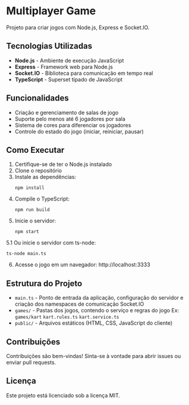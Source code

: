 #  Multiplayer Game

Projeto para criar jogos com Node.js, Express e Socket.IO.

## Tecnologias Utilizadas

- **Node.js** - Ambiente de execução JavaScript
- **Express** - Framework web para Node.js
- **Socket.IO** - Biblioteca para comunicação em tempo real
- **TypeScript** - Superset tipado de JavaScript

## Funcionalidades

- Criação e gerenciamento de salas de jogo
- Suporte pelo menos até 6 jogadores por sala
- Sistema de cores para diferenciar os jogadores
- Controle do estado do jogo (iniciar, reiniciar, pausar)

## Como Executar

1. Certifique-se de ter o Node.js instalado
2. Clone o repositório
3. Instale as dependências:
   ```
   npm install
   ```
4. Compile o TypeScript:
   ```
   npm run build
   ```
5. Inicie o servidor:
   ```
   npm start
   ```
5.1 Ou inicie o servidor com ts-node:
   ```
   ts-node main.ts
   ```

6. Acesse o jogo em um navegador: http://localhost:3333

## Estrutura do Projeto

- `main.ts` - Ponto de entrada da aplicação, configuração do servidor e criação dos namespaces de comunicação Socket.IO
- `games/` - Pastas dos jogos, contendo o serviço e regras do jogo Ex:
 `games/kart`
     `kart.rules.ts`
     `kart.service.ts`
- `public/` - Arquivos estáticos (HTML, CSS, JavaScript do cliente)

## Contribuições

Contribuições são bem-vindas! Sinta-se à vontade para abrir issues ou enviar pull requests.

## Licença

Este projeto está licenciado sob a licença MIT.
